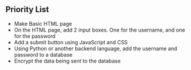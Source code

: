 ## Priority List
- Make Basic HTML page 
- On the HTML page, add 2 input boxes. One for the username, and one for the password
- Add a submit button using JavaScript and CSS
- Using Python or another backend language, add the username and password to a database
- Encrypt the data being sent to the database
